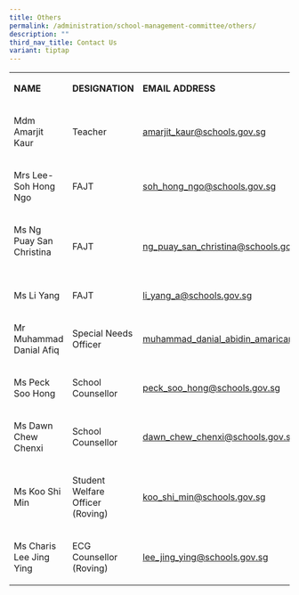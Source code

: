 ```yaml
---
title: Others
permalink: /administration/school-management-committee/others/
description: ""
third_nav_title: Contact Us
variant: tiptap
---
```

<table style="minWidth: 75px">
<colgroup>
<col>
<col>
<col>
</colgroup>
<tbody>
<tr>
<td rowspan="1" colspan="1">
<p><strong>NAME</strong>
</p>
</td>
<td rowspan="1" colspan="1">
<p><strong>DESIGNATION</strong>
</p>
</td>
<td rowspan="1" colspan="1">
<p><strong>EMAIL ADDRESS</strong>
</p>
</td>
</tr>
<tr>
<td rowspan="1" colspan="1">
<p>Mdm Amarjit Kaur</p>
</td>
<td rowspan="1" colspan="1">
<p>Teacher</p>
</td>
<td rowspan="1" colspan="1">
<p><a href="mailto:chia_sen_kai@schools.gov.sg" rel="noopener noreferrer nofollow" target="_blank">amarjit_kaur@schools.gov.sg</a>
</p>
</td>
</tr>
<tr>
<td rowspan="1" colspan="1">
<p>Mrs Lee-Soh Hong Ngo</p>
</td>
<td rowspan="1" colspan="1">
<p>FAJT</p>
</td>
<td rowspan="1" colspan="1">
<p><a href="mailto:soh_hong_ngo@schools.gov.sg" rel="noopener noreferrer nofollow" target="_blank">soh_hong_ngo@schools.gov.sg</a>&nbsp;</p>
</td>
</tr>
<tr>
<td rowspan="1" colspan="1">
<p>Ms Ng Puay San Christina&nbsp;&nbsp; &nbsp;&nbsp;&nbsp;</p>
</td>
<td rowspan="1" colspan="1">
<p>FAJT</p>
</td>
<td rowspan="1" colspan="1">
<p><a href="mailto:ng_puay_san_christina@schools.gov.sg" rel="noopener noreferrer nofollow" target="_blank">ng_puay_san_christina@schools.gov.sg</a>
</p>
</td>
</tr>
<tr>
<td rowspan="1" colspan="1">
<p>Ms Li Yang</p>
</td>
<td rowspan="1" colspan="1">
<p>FAJT</p>
</td>
<td rowspan="1" colspan="1">
<p><a href="mailto:li_yang_a@schools.gov.sg" rel="noopener noreferrer nofollow" target="_blank">li_yang_a@schools.gov.sg</a>
</p>
</td>
</tr>
<tr>
<td rowspan="1" colspan="1">
<p>Mr Muhammad Danial Afiq</p>
</td>
<td rowspan="1" colspan="1">
<p>Special Needs Officer</p>
</td>
<td rowspan="1" colspan="1">
<p><a href="mailto:muhammad_danial_abidin_amarican@schools.gov.sg" rel="noopener noreferrer nofollow" target="_blank">muhammad_danial_abidin_amarican@schools.gov.sg</a>
</p>
</td>
</tr>
<tr>
<td rowspan="1" colspan="1">
<p>Ms Peck Soo Hong</p>
</td>
<td rowspan="1" colspan="1">
<p>School Counsellor</p>
</td>
<td rowspan="1" colspan="1">
<p><a href="mailto:peck_soo_hong@schools.gov.sg" rel="noopener noreferrer nofollow" target="_blank">peck_soo_hong@schools.gov.sg</a>
</p>
</td>
</tr>
<tr>
<td rowspan="1" colspan="1">
<p>Ms Dawn Chew Chenxi</p>
</td>
<td rowspan="1" colspan="1">
<p>School Counsellor</p>
</td>
<td rowspan="1" colspan="1">
<p><a href="mailto:dawn_chew_chenxi@schools.gov.sg" rel="noopener noreferrer nofollow" target="_blank">dawn_chew_chenxi@schools.gov.sg</a>
</p>
</td>
</tr>
<tr>
<td rowspan="1" colspan="1">
<p>Ms Koo Shi Min</p>
</td>
<td rowspan="1" colspan="1">
<p>Student Welfare Officer
<br>(Roving)</p>
</td>
<td rowspan="1" colspan="1">
<p><a href="mailto:koo_shi_min@schools.gov.sg" rel="noopener noreferrer nofollow" target="_blank">koo_shi_min@schools.gov.sg</a>
</p>
</td>
</tr>
<tr>
<td rowspan="1" colspan="1">
<p>Ms Charis Lee Jing Ying</p>
</td>
<td rowspan="1" colspan="1">
<p>ECG Counsellor
<br>(Roving)</p>
</td>
<td rowspan="1" colspan="1">
<p><a href="mailto:lee_jing_ying@schools.gov.sg" rel="noopener noreferrer nofollow" target="_blank">lee_jing_ying@schools.gov.sg</a>
</p>
</td>
</tr>
</tbody>
</table>
<p></p>